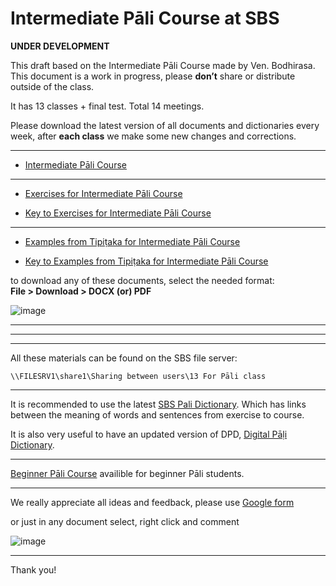 # **Intermediate Pāli Course at SBS**

**UNDER DEVELOPMENT**

This draft based on the Intermediate Pāli Course made by Ven. Bodhirasa. This document is a work in progress, please **don’t** share or distribute outside of the class.

It has 13 classes + final test. Total 14 meetings.

Please download the latest version of all documents and dictionaries every week, after **each class** we make some new changes and corrections.

-------

- [Intermediate Pāli Course](https://docs.google.com/document/d/1K9UEl91eisxDjutTya-8bP8K4VcC1TD2cS6JEz4JAUE/)

-------

- [Exercises for Intermediate Pāli Course](https://docs.google.com/document/d/1fWI28PgTLUVqGn-c0jnAFp_9-6cYg9M4AwmjmmRJrfw/)

- [Key to Exercises for Intermediate Pāli Course](https://docs.google.com/document/d/10k828FOENjhbYtu7EAD3xuuAX4EOSSmhciIXmAbP2qw/)

-------

- [Examples from Tipiṭaka for Intermediate Pāli Course](https://docs.google.com/document/d/1tzD2ZO4NdgrVjsGBAX-sb9LdEnmkAhI9LuJvyi25vVg/)

- [Key to Examples from Tipiṭaka for Intermediate Pāli Course](https://docs.google.com/document/d/1pW7bf1Ve_pKjLCxXk6BWsOOZ44Sm24u6zroT8EpW188/)

<!-- ------- -->

<!-- - [Sentences from Intermediate Pāli Course](https://docs.google.com/document/d/19u1_BuP1ovgjqGf8GWkCE2zlS977jnHE6MXHv5EPBXU/) -->

<!-- - [Key to Sentences from Intermediate Pāli Course](https://docs.google.com/document/d/1U6EnudzNGIYxuzupwy8bT_sSvLu1JLjLF_Br_k6arMw/) -->

to download any of these documents, select the needed format:  
**File > Download > DOCX (or) PDF**

![image](https://user-images.githubusercontent.com/39419221/206903113-5a91e01f-a534-499d-9265-a81af855d66f.png)


-------

<!-- - Anki Deck [Vocab Pāli Class](https://github.com/sasanarakkha/study-tools/raw/main/pali-class/Vocab%20P%C4%81li%20Class.apkg) -->

<!-- It is a continuation of the Vocab Anki Deck from the [Beginner Pāli Course](https://sasanarakkha.github.io/study-tools/pali-class.html). -->

<!-- It is recommended to use [Special fields Add-on](https://sasanarakkha.github.io/study-tools/special-fields.html) -->

<!-- see small video [how-to-update-anki-deck](https://drive.google.com/file/d/1fRYTWmrWl2InCXlJEJnJOiYlBAmeeRDB/view?usp=sharing) -->

<!-- see [here](https://sasanarakkha.github.io/study-tools/pali-class/class-test.html) how and why we need to remove duplicates -->

<!-- - Anki Deck [Grammar Pāli Class](https://github.com/sasanarakkha/study-tools/raw/main/pali-class/Grammar%20P%C4%81li%20Class.apkg) -->

<!-- - Anki Deck [Roots](https://github.com/sasanarakkha/study-tools/raw/main/pali-class/Roots%20P%C4%81li%20Class.apkg) -->


-------

<!-- - [Folder](https://github.com/sasanarakkha/study-tools/tree/main/pali-class/vocab) with vocab csv files related to each class -->

<!-- - [Folder](https://github.com/sasanarakkha/study-tools/tree/main/pali-class/pics-wordtree) with pictures of Words Tree where you can see most frequent related words to vocab related to each class -->

-------

All these materials can be found on the SBS file server:

`\\FILESRV1\share1\Sharing between users\13 For Pāli class`

-------

It is recommended to use the latest [SBS Pali Dictionary](https://sasanarakkha.github.io/study-tools/sbs-pali-dictionary.html). Which has links between the meaning of words and sentences from exercise to course.

It is also very useful to have an updated version of DPD, [Digital Pāḷi Dictionary](https://digitalpalidictionary.github.io/).

-------

[Beginner Pāli Course](https://sasanarakkha.github.io/study-tools/pali-class.html) availible for beginner Pāli students.

-------

We really appreciate all ideas and feedback, please use [Google form](https://docs.google.com/forms/d/e/1FAIpQLSc0KxEDyN5G2Mqr4t3AvDpXxSOIbIBi0GrZsAGhDB207sjLow/viewform)

or just in any document select, right click and comment

![image](https://user-images.githubusercontent.com/39419221/206903048-944cbb56-0c92-44d2-b4d9-e3b5c1320b06.png)

-------

Thank you!

